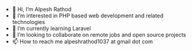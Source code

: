 - 👋 Hi, I’m Alpesh Rathod
- 👀 I’m interested in PHP based web development and related technologies
- 🌱 I’m currently learning Laravel
- 💞️ I’m looking to collaborate on remote jobs and open source projects
- 📫 How to reach me alpeshrathod1037 at gmail dot com
